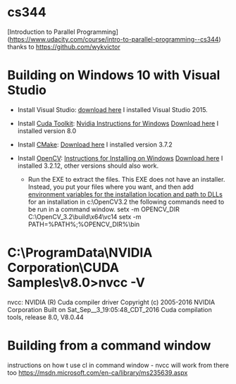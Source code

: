 cs344
=====
[Introduction to Parallel Programming] (https://www.udacity.com/course/intro-to-parallel-programming--cs344)
thanks to https://github.com/wykvictor

# Building on Windows 10 with Visual Studio

* Install Visual Studio:
	[download here](https://www.visualstudio.com/vs/)
	I installed Visual Studio 2015.
	
* Install [Cuda Toolkit](https://developer.nvidia.com/cuda-toolkit):
	[Nvidia Instructions for Windows](http://docs.nvidia.com/cuda/cuda-installation-guide-microsoft-windows/index.html#axzz4XAtAEBZI)
	[Download here](https://developer.nvidia.com/cuda-downloads)
	I installed version 8.0

* Install [CMake](https://cmake.org/):
	[Download here](https://cmake.org/download/)
	I installed version 3.7.2

* Install [OpenCV](http://opencv.org/):
	[Instructions for Installing on Windows](http://docs.opencv.org/3.2.0/d3/d52/tutorial_windows_install.html#tutorial_windows_install_prebuilt)
	[Download here](https://sourceforge.net/projects/opencvlibrary/files/opencv-win/)
	I installed 3.2.12, other versions should also work.
	* Run the EXE to extract the files. This EXE does not have an installer. Instead, you put your files where you want, and then add [environment variables for the installation location and path to DLLs](http://docs.opencv.org/3.2.0/d3/d52/tutorial_windows_install.html#tutorial_windows_install_path)
	for an installation in c:\OpenCV3.2 the following commands need to be run in a command window.
  	setx -m OPENCV_DIR C:\OpenCV_3.2\build\x64\vc14
  	setx -m PATH=%PATH%;%OPENCV_DIR%\bin
  

# C:\ProgramData\NVIDIA Corporation\CUDA Samples\v8.0>nvcc -V
nvcc: NVIDIA (R) Cuda compiler driver
Copyright (c) 2005-2016 NVIDIA Corporation
Built on Sat_Sep__3_19:05:48_CDT_2016
Cuda compilation tools, release 8.0, V8.0.44


# Building from a command window
instructions on how t use cl in command window - 
nvcc will work from there too
https://msdn.microsoft.com/en-ca/library/ms235639.aspx

